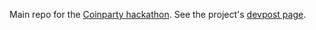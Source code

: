 Main repo for the [Coinparty hackathon](https://coinparty.org/). See the project's [devpost page](https://devpost.com/software/bitpal).

